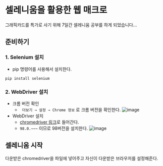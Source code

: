 # 셀레니움을 활용한 웹 매크로

그래픽카드를 특가로 사기 위해 7일간 셀레니움 공부를 하게 되었습니다...

## 준비하기

### 1. Selenium 설치
+ pip 명령어를 사용해서 설치한다.
```
pip install selenium
```
### 2. WebDriver 설치
+ 크롬 버전 확인
  + ``` 더보기 → 설정 → Chrome 정보``` 로 크롬 버전을 확인한다.
 ![image](https://user-images.githubusercontent.com/88234731/155141104-55c61c19-4596-41d1-9955-ddc1d570c1f5.png)
+ WebDriver 설치
  + [chromedriver 링크](https://chromedriver.chromium.org/downloads)로 들어간다.
  + ```98.0.~~~``` 이므로 98버전을 설치한다.
  ![image](https://user-images.githubusercontent.com/88234731/155143294-68d71f09-030e-4f2b-bd3a-e98914e87acc.png)

## 셀레니움 시작
다운받은 chromedriver을 파일에 넣어주고 자신이 다운받은 브라우저를 설정해준다.
